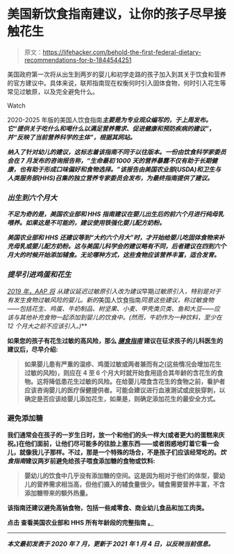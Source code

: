 # 美国新饮食指南建议，让你的孩子尽早接触花生

> 原文：<https://lifehacker.com/behold-the-first-federal-dietary-recommendations-for-b-1844544251>

美国政府第一次将从出生到两岁的婴儿和初学走路的孩子加入到其关于饮食和营养的官方建议中。具体来说，联邦指南现在权衡何时引入固体食物，何时引入花生等常见过敏原，以及完全避免什么。

Watch

2020-2025 年版的美国人饮食指南[](https://www.dietaryguidelines.gov/sites/default/files/2020-12/Dietary_Guidelines_for_Americans_2020-2025.pdf)***主要是为专业观众编写的，于上周发布。它“提供关于吃什么和喝什么以满足营养需求、促进健康和预防疾病的建议”，并“反映了当前营养科学的主体”，根据其网站。***

***纳入了针对幼儿的建议，这标志着该指南不同于以往版本。一份由饮食科学家委员会在 7 月发布的咨询报告称，“生命最初 1000 天的营养暴露不仅有助于长期健康，也有助于形成口味偏好和食物选择。”该报告由美国农业部(USDA)和卫生与人类服务部(HHS)召集的独立营养专家委员会发布，为最终指南提供了建议。***

### *****出生到六个月大*****

***不足为奇的是，美国农业部和 HHS 指南建议在婴儿出生后的前六个月进行纯母乳喂养。如果这是不可能的，建议使用铁强化婴儿配方奶粉。***

***美国农业部和 HHS 还建议等到“大约六个月大”时，才开始给婴儿吃固体食物来补充母乳或婴儿配方奶粉。这与美国儿科学会的建议略有不同，后者建议在四到六个月大的时候开始添加辅食。无论哪种方式，这些食物应该营养丰富，适合发育。***

### *****提早引进鸡蛋和花生*****

***[2019 年，AAP 将](https://lifehacker.com/the-new-aap-guidelines-for-introducing-your-baby-to-foo-1833880129) 从建议*延迟*过敏原引入改为建议*早期*过敏原引入，特别是对于有发生食物过敏风险的婴儿。新的*美国人饮食指南*同意这些建议，称过敏食物——包括花生、鸡蛋、牛奶制品、树坚果、小麦、甲壳类贝类、鱼和大豆——应该与其他补充食物一起添加到婴儿的饮食中。(然而，牛奶作为一种饮料，至少在 12 个月大之前不应该引入。)***

**如果您的孩子有花生过敏的高风险，那么 [*膳食指南*](https://www.dietaryguidelines.gov/sites/default/files/2020-12/Dietary_Guidelines_for_Americans_2020-2025.pdf) 建议在征求孩子的儿科医生的建议后，尽早介绍:**

> **如果婴儿患有严重的湿疹、鸡蛋过敏或两者兼而有之(这些情况会增加花生过敏的风险)，则应在 4 至 6 个月大时就开始食用适合其年龄的含花生的食物。这将降低患花生过敏的风险。在给婴儿喂食含花生的食物之前，看护者应该咨询婴儿的医疗保健提供者。可能会建议进行血液测试或皮肤穿刺，以确定是否应该给婴儿添加花生，如果是，则确定添加花生的最安全方式。**

### ****避免添加糖****

**我们通常会在孩子的一岁生日时，放一个和他们的头一样大(或者更大)的蛋糕来庆祝。)在他们面前，让他们尽可能多的往脸上塞东西——或者困惑地盯着它看一会儿，就像我儿子那样。不过，那是一个特殊的场合，不是孩子们应该经常吃的。*饮食指南*建议两岁前避免给孩子喂食添加糖的食物或饮料:**

> **婴幼儿的饮食中几乎没有添加糖的空间。这是因为相对于他们的体型，婴幼儿的营养需求相当高，但他们摄入的辅食量很少。辅食需要营养丰富，不含添加糖带来的额外热量。**

**该指南还建议避免高钠食物，包括一些咸零食、商业幼儿食品和加工肉类。** 

**点击 查看美国农业部和 HHS 所有年龄段的完整指南 [。](https://www.dietaryguidelines.gov/sites/default/files/2020-12/Dietary_Guidelines_for_Americans_2020-2025.pdf)**

* * *

***本文最初发表于 2020 年 7 月，更新于 2021 年 1 月 4 日，以反映当前信息。***